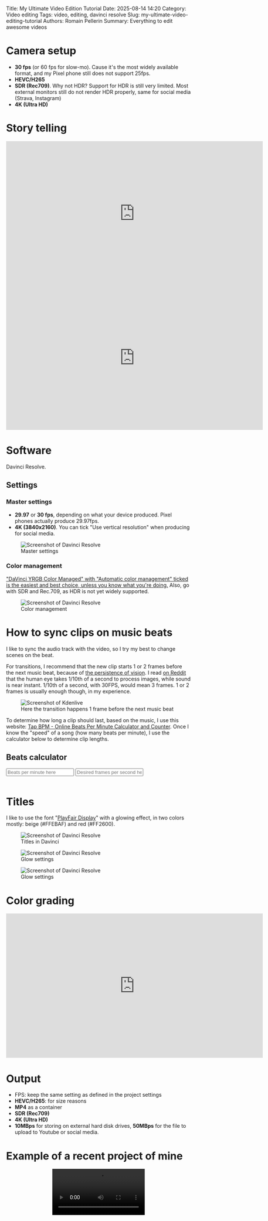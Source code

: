Title: My Ultimate Video Edition Tutorial
Date: 2025-08-14 14:20
Category: Video editing
Tags: video, editing, davinci resolve
Slug: my-ultimate-video-editing-tutorial
Authors: Romain Pellerin
Summary: Everything to edit awesome videos

# Camera setup

- **30 fps** (or 60 fps for slow-mo). Cause it's the most widely available format, and my Pixel phone still does not support 25fps.
- **HEVC/H265**
- **SDR (Rec709)**. Why not HDR? Support for HDR is still very limited. Most external monitors still do not render HDR properly, same for social media (Strava, Instagram)
- **4K (Ultra HD)**

# Story telling

<iframe width="700" height="394" src="https://www.youtube-nocookie.com/embed/kioBTrOEFUo" title="YouTube video player" frameborder="0" allow="accelerometer; autoplay; clipboard-write; encrypted-media; gyroscope; picture-in-picture" allowfullscreen></iframe>

<iframe width="700" height="394" src="https://www.youtube-nocookie.com/embed/vHfVI_4unYY" title="YouTube video player" frameborder="0" allow="accelerometer; autoplay; clipboard-write; encrypted-media; gyroscope; picture-in-picture" allowfullscreen></iframe>

# Software

Davinci Resolve.

## Settings

### Master settings

- **29.97** or **30 fps**, depending on what your device produced. Pixel phones actually produce 29.97fps.
- **4K (3840x2160)**. You can tick "Use vertical resolution" when producing for social media.

<figure class="center">
<img src="{static}/images/ultimate-video-tutorial/master-settings.png" alt="Screenshot of Davinci Resolve" />
<figcaption>Master settings</figcaption>
</figure>

### Color management

["DaVinci YRGB Color Managed" with "Automatic color management" ticked is the easiest and best choice, unless you know what you're doing.](https://www.youtube.com/watch?v=c4AVwVdKTHc) Also, go with SDR and Rec.709, as HDR is not yet widely supported.

<figure class="center">
<img src="{static}/images/ultimate-video-tutorial/color-management.png" alt="Screenshot of Davinci Resolve" />
<figcaption>Color management</figcaption>
</figure>

# How to sync clips on music beats

I like to sync the audio track with the video, so I try my best to change scenes on the beat.

For transitions, I recommend that the new clip starts 1 or 2 frames before the next music beat, because of [the persistence of vision](https://en.wikipedia.org/wiki/Persistence_of_vision). I read [on Reddit](https://www.reddit.com/r/kdenlive/comments/dzzcib/is_there_a_way_to_match_the_bpm_of_a_song_while/) that the human eye takes 1/10th of a second to process images, while sound is near instant. 1/10th of a second, with 30FPS, would mean 3 frames. 1 or 2 frames is usually enough though, in my experience.

<figure class="center">
<img src="{static}/images/kdenlive-transition-music-beat.png" alt="Screenshot of Kdenlive" />
<figcaption>Here the transition happens 1 frame before the next music beat</figcaption>
</figure>

To determine how long a clip should last, based on the music, I use this website: [Tap BPM - Online Beats Per Minute Calculator and Counter](http://www.beatsperminuteonline.com/). Once I know the "speed" of a song (how many beats per minute), I use the calculator below to determine clip lengths.

## Beats calculator

<input type="text" id="beats" placeholder="Beats per minute here"/>
<input type="text" id="fps" placeholder="Desired frames per second here"/>
<pre id="results"></pre>
<script>
    let BEATS = [1,2,3,4,6,8]
    const inputBeats = document.querySelector('input#beats')
    const inputFps = document.querySelector('input#fps')
    function inputChange() {
        const value = inputBeats.value
        const fps = inputFps.value
        if (!value || isNaN(value) || !fps || isNaN(fps)) return
        const pre = document.getElementById('results')
        pre.innerHTML = ""
        BEATS = [...new Array(+value)].map(function(_,i) { return i })
        const result = BEATS.concat(value).filter(function(beat) { return beat > 0 }).map(function(beat) {
            let tempResult = (beat*60)/value
            const regex = tempResult.toString().match(/^(\d+\.)(\d+)$/)
            if (regex) {
                const integer = regex[1]
                const floating = (parseFloat("0." + regex[2], 10)*100*fps)/100
                const seconds = parseInt(integer, 10)
                const frames = Math.round(floating)
                tempResult = `${seconds} seconds and ${frames} frames (${(seconds * fps) + frames} frames)`
            }
            else {
                tempResult = `${tempResult} seconds and 0 frames (${tempResult * fps} frames)`
            }
            pre.innerHTML += "- " + beat + " beats = " + tempResult + "\n"
        })
    }
    inputBeats.oninput=inputChange
    inputFps.oninput=inputChange
    if (inputBeats.value || inputFps.value) {
        inputChange()
    }
</script>

# Titles

I like to use the font "[PlayFair Display](https://fonts.google.com/specimen/Playfair+Display)" with a glowing effect, in two colors mostly: beige (#FFEBAF) and red (#FF2600).

<figure class="center">
<img src="{static}/images/ultimate-video-tutorial/titles-davinci.png" alt="Screenshot of Davinci Resolve" />
<figcaption>Titles in Davinci</figcaption>
</figure>

<figure class="center">
<img src="{static}/images/ultimate-video-tutorial/title-glow1.png" alt="Screenshot of Davinci Resolve" />
<figcaption>Glow settings</figcaption>
</figure>

<figure class="center">
<img src="{static}/images/ultimate-video-tutorial/title-glow2.png" alt="Screenshot of Davinci Resolve" />
<figcaption>Glow settings</figcaption>
</figure>

# Color grading

<iframe width="700" height="394" src="https://www.youtube-nocookie.com/embed/Zq_MU02oYo8" title="YouTube video player" frameborder="0" allow="accelerometer; autoplay; clipboard-write; encrypted-media; gyroscope; picture-in-picture" allowfullscreen></iframe>

# Output

- FPS: keep the same setting as defined in the project settings
- **HEVC/H265**: for size reasons
- **MP4** as a container
- **SDR (Rec709)**
- **4K (Ultra HD)**
- **10MBps** for storing on external hard disk drives, **50MBps** for the file to upload to Youtube or social media.

# Example of a recent project of mine

<video controls>
  <source src="./videos/ultimate-video-tutorial.mp4" type="video/mp4">
</video>

<style>
video {
  display: block;
  margin: auto;
  width: 50%;
}
</style>
